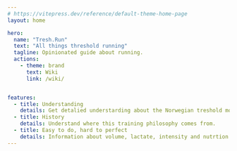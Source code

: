 ```yaml
---
# https://vitepress.dev/reference/default-theme-home-page
layout: home

hero:
  name: "Tresh.Run"
  text: "All things threshold running"
  tagline: Opinionated guide about running.
  actions:
    - theme: brand
      text: Wiki
      link: /wiki/


features:
  - title: Understanding
    details: Get detalied understarding about the Norwegian treshold model. 
  - title: History
    details: Understand where this training philosophy comes from.
  - title: Easy to do, hard to perfect
    details: Information about volume, lactate, intensity and nutrtion.
---
```



